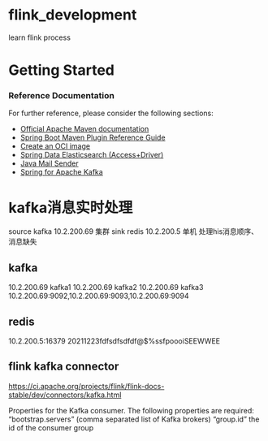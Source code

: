 # flink_development
learn flink process


# Getting Started

### Reference Documentation

For further reference, please consider the following sections:

* [Official Apache Maven documentation](https://maven.apache.org/guides/index.html)
* [Spring Boot Maven Plugin Reference Guide](https://docs.spring.io/spring-boot/docs/2.4.3/maven-plugin/reference/html/)
* [Create an OCI image](https://docs.spring.io/spring-boot/docs/2.4.3/maven-plugin/reference/html/#build-image)
* [Spring Data Elasticsearch (Access+Driver)](https://docs.spring.io/spring-boot/docs/2.4.3/reference/htmlsingle/#boot-features-elasticsearch)
* [Java Mail Sender](https://docs.spring.io/spring-boot/docs/2.4.3/reference/htmlsingle/#boot-features-email)
* [Spring for Apache Kafka](https://docs.spring.io/spring-boot/docs/2.4.3/reference/htmlsingle/#boot-features-kafka)


# kafka消息实时处理 
source kafka 10.2.200.69 集群
sink   redis 10.2.200.5 单机
处理his消息顺序、消息缺失


## kafka
10.2.200.69 kafka1
10.2.200.69 kafka2
10.2.200.69 kafka3
10.2.200.69:9092,10.2.200.69:9093,10.2.200.69:9094
## redis
10.2.200.5:16379
20211223fdfsdfsdfdf@$%ssfpoooiSEEWWEE


## flink kafka connector
https://ci.apache.org/projects/flink/flink-docs-stable/dev/connectors/kafka.html

Properties for the Kafka consumer. The following properties are required:
“bootstrap.servers” (comma separated list of Kafka brokers)
“group.id” the id of the consumer group